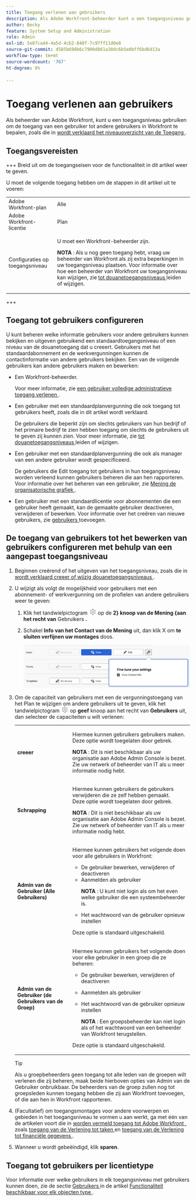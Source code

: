 ```yaml
---
title: Toegang verlenen aan gebruikers
description: Als Adobe Workfront-beheerder kunt u een toegangsniveau gebruiken om de toegang van een gebruiker tot andere gebruikers in Workfront te definiëren.
author: Becky
feature: System Setup and Administration
role: Admin
exl-id: 5e87cad4-4a5d-4cb2-848f-7c97ff11d0e8
source-git-commit: d585b698b6c7900d861a30dc6b5e0bff6bd6d13a
workflow-type: tm+mt
source-wordcount: '767'
ht-degree: 0%

---
```



# Toegang verlenen aan gebruikers

Als beheerder van Adobe Workfront, kunt u een toegangsniveau gebruiken om de toegang van een gebruiker tot andere gebruikers in Workfront te bepalen, zoals die in [ wordt verklaard het niveauoverzicht van de Toegang ](../../../administration-and-setup/add-users/access-levels-and-object-permissions/access-levels-overview.md).

## Toegangsvereisten

+++ Breid uit om de toegangseisen voor de functionaliteit in dit artikel weer te geven.

U moet de volgende toegang hebben om de stappen in dit artikel uit te voeren:

<table style="table-layout:auto"> 
 <col> 
 <col> 
 <tbody> 
  <tr> 
   <td role="rowheader">Adobe Workfront-plan</td> 
   <td>Alle</td> 
  </tr> 
  <tr> 
   <td role="rowheader">Adobe Workfront-licentie</td> 
   <td>Plan</td> 
  </tr> 
  <tr> 
   <td role="rowheader">Configuraties op toegangsniveau</td> 
   <td> <p>U moet een Workfront-beheerder zijn.</p> <p><b> NOTA </b>: Als u nog geen toegang hebt, vraag uw beheerder van Workfront als zij extra beperkingen in uw toegangsniveau plaatsen. Voor informatie over hoe een beheerder van Workfront uw toegangsniveau kan wijzigen, zie <a href="../../../administration-and-setup/add-users/configure-and-grant-access/create-modify-access-levels.md" class="MCXref xref" data-mc-variable-override=""> tot douanetoegangsniveaus </a> leiden of wijzigen.</p> </td> 
  </tr> 
 </tbody> 
</table>

+++

## Toegang tot gebruikers configureren

U kunt beheren welke informatie gebruikers voor andere gebruikers kunnen bekijken en uitgeven gebruikend een standaardtoegangsniveau of een niveau van de douanetoegang dat u creeert. Gebruikers met het standaardabonnement en de werkvergunningen kunnen de contactinformatie van andere gebruikers bekijken. Een van de volgende gebruikers kan andere gebruikers maken en bewerken:

* Een Workfront-beheerder.

  Voor meer informatie, zie [ een gebruiker volledige administratieve toegang verlenen ](../../../administration-and-setup/add-users/configure-and-grant-access/grant-a-user-full-administrative-access.md).

* Een gebruiker met een standaardplanvergunning die ook toegang tot gebruikers heeft, zoals die in dit artikel wordt verklaard.

  De gebruikers die beperkt zijn om slechts gebruikers van hun bedrijf of het primaire bedrijf te zien hebben toegang om slechts de gebruikers uit te geven zij kunnen zien. Voor meer informatie, zie [ tot douanetoegangsniveaus ](../../../administration-and-setup/add-users/configure-and-grant-access/create-modify-access-levels.md) leiden of wijzigen.

* Een gebruiker met een standaardplanvergunning die ook als manager van een andere gebruiker wordt gespecificeerd.

  De gebruikers die Edit toegang tot gebruikers in hun toegangsniveau worden verleend kunnen gebruikers beheren die aan hen rapporteren. Voor informatie over het beheren van een gebruiker, zie [ Mening de organisatorische grafiek ](../../../people-teams-and-groups/work-directly-with-others/view-the-org-chart.md).

* Een gebruiker met een standaardlicentie voor abonnementen die een gebruiker heeft gemaakt, kan de gemaakte gebruiker deactiveren, verwijderen of bewerken. Voor informatie over het creëren van nieuwe gebruikers, zie [ gebruikers ](../../../administration-and-setup/add-users/create-and-manage-users/add-users.md) toevoegen.

## De toegang van gebruikers tot het bewerken van gebruikers configureren met behulp van een aangepast toegangsniveau

1. Beginnen creërend of het uitgeven van het toegangsniveau, zoals die in [ wordt verklaard creeer of wijzig douanetoegangsniveaus ](../../../administration-and-setup/add-users/configure-and-grant-access/create-modify-access-levels.md).
1. U wijzigt als volgt de mogelijkheid voor gebruikers met een abonnement- of werkvergunning om de profielen van andere gebruikers weer te geven:

   1. Klik het tandwielpictogram ![](assets/gear-icon-settings.png) op de **2&rbrace; knoop van de Mening &lbrace;aan het recht van** Gebruikers **.**

   1. Schakel **Info van het Contact van de Mening** uit, dan klik X om **te sluiten verfijnen uw montages** doos.

      ![ verbeter gebruikersinstellingen ](assets/fine-tune-users.png)

1. Om de capaciteit van gebruikers met een de vergunningstoegang van het Plan te wijzigen om andere gebruikers uit te geven, klik het tandwielpictogram ![](assets/gear-icon-settings.png) op **geef** knoop aan het recht van **Gebruikers** uit, dan selecteer de capaciteiten u wilt verlenen:

   <table style="table-layout:auto"> 
    <col> 
    <col> 
    <tbody> 
     <tr> 
      <td role="rowheader"><strong> creeer </strong> </td> 
      <td> <p>Hiermee kunnen gebruikers gebruikers maken.<br> Deze optie wordt toegelaten door gebrek.</p> 
     <p><b> NOTA </b>: Dit is niet beschikbaar als uw organisatie aan Adobe Admin Console is bezet. Zie uw netwerk of beheerder van IT als u meer informatie nodig hebt.</p>
        </td>  
     </tr> 
     <tr> 
      <td role="rowheader"><strong> Schrapping </strong> </td> 
      <td> <p> Hiermee kunnen gebruikers de gebruikers verwijderen die ze zelf hebben gemaakt.<br> Deze optie wordt toegelaten door gebrek.</p> <p><b> NOTA </b>: Dit is niet beschikbaar als uw organisatie aan Adobe Admin Console is bezet. Zie uw netwerk of beheerder van IT als u meer informatie nodig hebt.</p> </td> 
     </tr> 
     <tr> 
      <td role="rowheader"><strong> Admin van de Gebruiker (Alle Gebruikers) </strong> </td> 
      <td> <p>Hiermee kunnen gebruikers het volgende doen voor alle gebruikers in Workfront:</p> 
       <ul> 
        <li>De gebruiker bewerken, verwijderen of deactiveren</li> 
        <li>Aanmelden als gebruiker<p><b> NOTA </b>: U kunt niet login als om het even welke gebruiker die een systeembeheerder is.</p></li> 
        <li>Het wachtwoord van de gebruiker opnieuw instellen</li> 
       </ul> <p>Deze optie is standaard uitgeschakeld.</p> </td> 
     </tr> 
     <tr> 
      <td role="rowheader"><strong> Admin van de Gebruiker (de Gebruikers van de Groep) </strong> </td> 
      <td> <p>Hiermee kunnen gebruikers het volgende doen voor elke gebruiker in een groep die ze beheren: 
        <ul>
         <li><p>De gebruiker bewerken, verwijderen of deactiveren</p></li>
         <li>Aanmelden als gebruiker</li>
         <li><p>Het wachtwoord van de gebruiker opnieuw instellen</p><p><b> NOTA </b>: Een groepsbeheerder kan niet login als of het wachtwoord van een beheerder van Workfront terugstellen.</p></li>
        </ul><p>Deze optie is standaard uitgeschakeld.</p></p> </td> 
     </tr> 
    </tbody> 
   </table>

   >[!TIP]
   >
   >Als u groepbeheerders geen toegang tot alle leden van de groepen wilt verlenen die zij beheren, maak beide hierboven opties van Admin van de Gebruiker onbruikbaar. De beheerders van de groep zullen nog tot groepsleden kunnen toegang hebben die zij aan Workfront toevoegen, of die aan hen in Workfront rapporteren.

1. (Facultatief) om toegangsmontages voor andere voorwerpen en gebieden in het toegangsniveau te vormen u aan werkt, ga met één van de artikelen voort die in [ worden vermeld toegang tot Adobe Workfront ](../../../administration-and-setup/add-users/configure-and-grant-access/configure-access.md), zoals [ toegang van de Verlening tot taken ](../../../administration-and-setup/add-users/configure-and-grant-access/grant-access-tasks.md) en [ toegang van de Verlening tot financiële gegevens ](../../../administration-and-setup/add-users/configure-and-grant-access/grant-access-financial.md).
1. Wanneer u wordt gebeëindigd, klik **sparen**.

## Toegang tot gebruikers per licentietype

Voor informatie over welke gebruikers in elk toegangsniveau met gebruikers kunnen doen, zie de sectie [ Gebruikers ](../../../administration-and-setup/add-users/access-levels-and-object-permissions/functionality-available-for-each-object-type.md#users) in de artikel [ Functionaliteit beschikbaar voor elk objecten type ](../../../administration-and-setup/add-users/access-levels-and-object-permissions/functionality-available-for-each-object-type.md).

